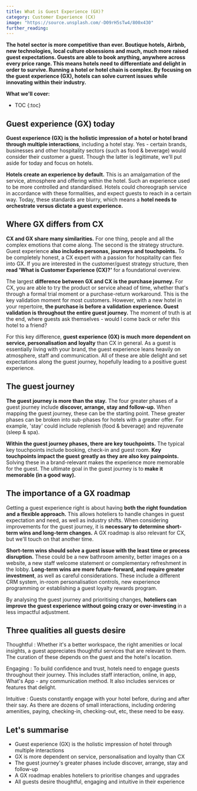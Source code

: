 ```yaml
---
title: What is Guest Experience (GX)?
category: Customer Experience (CX)
image: "https://source.unsplash.com/-D09rH5sTw4/800x430"
further_reading:
---
```


**The hotel sector is more competitive than ever. Boutique hotels, Airbnb, new technologies, local culture obsessions and much, much more raised guest expectations. Guests are able to book anything, anywhere across every price range. This means hotels need to differentiate and delight in order to survive. Running a hotel or hotel chain is complex. By focusing on the guest experience (GX), hotels can solve current issues while innovating within their industry.**

**What we'll cover:**
* TOC
{:toc}

## Guest experience (GX) today

**Guest experience (GX) is the holistic impression of a hotel or hotel brand through multiple interactions**, including a hotel stay. Yes - certain brands, businesses and other hospitality sectors (such as food & beverage) would consider their customer a guest. Though the latter is legitimate, we'll put aside for today and focus on hotels. 

**Hotels create an experience by default.** This is an amalgamation of the service, atmosphere and offering within the hotel. Such an experience used to be more controlled and standardised. Hotels could choreograph service in accordance with these formalities, and expect guests to reach in a certain way. Today, these standards are blurry, which means a **hotel needs to orchestrate versus dictate a guest experience.** 

## Where GX differs from CX

**CX and GX share many similarities.** For one thing, people and all the complex emotions that come along. The second is the strategy structure. Guest experience **also includes personas, journeys and touchpoints.** To be completely honest, a CX expert with a passion for hospitality can flex into GX. If you are interested in the customer/guest strategy structure, then **read 'What is Customer Experience (CX)?'** for a foundational overview. 

The largest **difference between GX and CX is the purchase journey.** For CX, you are able to try the product or service ahead of time, whether that's through a formal trial moment or a purchase-return workaround. This is the key validation moment for most customers. However, with a new hotel in your repertoire, **the purchase is before a validation experience. Guest validation is throughout the entire guest journey.** The moment of truth is at the end, where guests ask themselves - would I come back or refer this hotel to a friend?

For this key difference, **guest experience (GX) is much more dependent on service, personalisation and loyalty** than CX in general. As a guest is essentially living with your brand, the guest experience leans heavily on atmosphere, staff and communication. All of these are able delight and set expectations along the guest journey, hopefully leading to a positive guest experience.

## The guest journey

**The guest journey is more than the stay.** The four greater phases of a guest journey include **discover, arrange, stay and follow-up.** When mapping the guest journey, these can be the starting point. These greater phases can be broken into sub-phases for hotels with a greater offer. For example, 'stay' could include replenish (food & beverage) and rejuvenate (sleep & spa).

**Within the guest journey phases, there are key touchpoints.** The typical key touchpoints include  booking, check-in and guest room. **Key touchpoints impact the guest greatly as they are also key painpoints.** Solving these in a brand-relevant makes the experience more memorable for the guest. The ultimate goal in the guest journey is to **make it memorable (in a good way).**

## The importance of a GX roadmap

Getting a guest experience right is about having **both the right foundation and a flexible approach.** This allows hoteliers to handle changes in guest expectation and need, as well as industry shifts. When considering improvements for the guest journey, it is **necessary to determine short-term wins and long-term changes.** A GX roadmap is also relevant for CX, but we'll touch on that another time. 

**Short-term wins should solve a guest issue with the least time or process disruption.** These could be a new bathroom amenity, better images on a website, a new staff welcome statement or complementary refreshment in the lobby. **Long-term wins are more future-forward, and require greater investment**, as well as careful considerations. These include a different CRM system, in-room personalisation controls, new experience programming or establishing a guest loyalty rewards program. 

By analysing the guest journey and prioritising changes, **hoteliers can improve the guest experience without going crazy or over-investing** in a less impactful adjustment. 

## Three qualities all guests desire

Thoughtful
: Whether it's a better workspace, the right amenities or local insights, a guest appreciates thoughtful services that are relevant to them. The curation of these depends on the guest and the hotel's location. 

Engaging
: To build confidence and trust, hotels need to engage guests throughout their journey. This includes staff interaction, online, in app, What's App - any communication method. It also includes services or features that delight.

Intuitive
: Guests constantly engage with your hotel before, during and after their say. As there are dozens of small interactions, including ordering amenities, paying, checking-in, checking-out, etc, these need to be easy.

## Let's summarise

- Guest experience (GX) is the holistic impression of hotel through multiple interactions
- GX is more dependent on service, personalisation and loyalty than CX
- The guest journey's greater phases include discover, arrange, stay and follow-up
- A GX roadmap enables hoteliers to prioritise changes and upgrades
- All guests desire thoughtful, engaging and intuitive in their experience